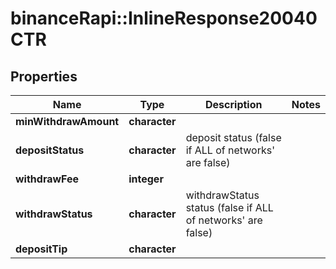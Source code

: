 # binanceRapi::InlineResponse20040CTR


## Properties
Name | Type | Description | Notes
------------ | ------------- | ------------- | -------------
**minWithdrawAmount** | **character** |  | 
**depositStatus** | **character** | deposit status (false if ALL of networks&#39; are false) | 
**withdrawFee** | **integer** |  | 
**withdrawStatus** | **character** | withdrawStatus status (false if ALL of networks&#39; are false) | 
**depositTip** | **character** |  | 


